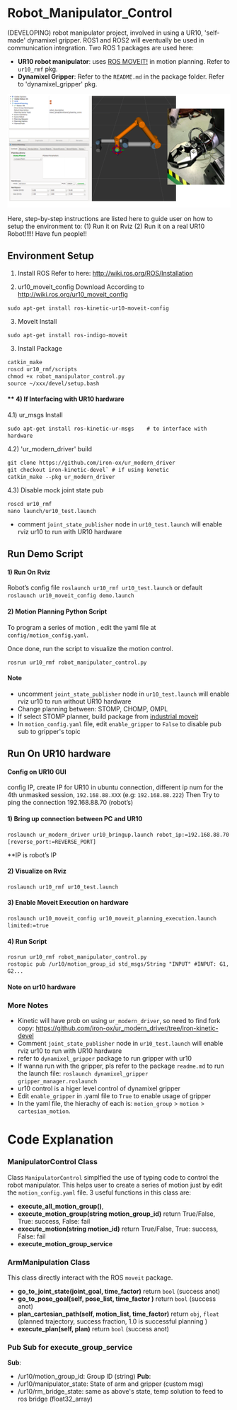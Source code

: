 # Robot_Manipulator_Control
(DEVELOPING) robot manipulator project, involved in using a UR10, 'self-made' dynamixel gripper.
ROS1 and ROS2 will eventually be used in communication integration. Two ROS 1 packages are used here:

- **UR10 robot manipulator**: uses [ROS MOVEIT!](https://moveit.ros.org) in motion planning. Refer to `ur10_rmf` pkg.
- **Dynamixel Gripper**: Refer to the `README.md` in the package folder. Refer to 'dynamixel_gripper' pkg.

![alt text](/resources/ur10_with_gripper.png?)

Here, step-by-step instructions are listed here to guide user on how to setup the environment to: (1) Run it on Rviz  (2) Run it on a real UR10 Robot!!!!! Have fun people!!

## Environment Setup
1) Install ROS
   Refer to here: http://wiki.ros.org/ROS/Installation

2) ur10_moveit_config Download
According to http://wiki.ros.org/ur10_moveit_config
```
sudo apt-get install ros-kinetic-ur10-moveit-config

```

3) MoveIt Install 
```
sudo apt-get install ros-indigo-moveit
```

3) Install Package
```
catkin_make
roscd ur10_rmf/scripts
chmod +x robot_manipulator_control.py
source ~/xxx/devel/setup.bash
```

#### ** 4) If Interfacing with UR10 hardware
4.1) ur_msgs Install
```
sudo apt-get install ros-kinetic-ur-msgs    # to interface with hardware
```

4.2) 'ur_modern_driver' build
```
git clone https://github.com/iron-ox/ur_modern_driver
git checkout iron-kinetic-devel` # if using kenetic
catkin_make --pkg ur_modern_driver
```

4.3) Disable mock joint state pub
```
roscd ur10_rmf
nano launch/ur10_test.launch
```
- comment `joint_state_publisher` node in `ur10_test.launch` will enable rviz ur10 to run with UR10 hardware


## Run Demo Script

#### 1) Run On Rviz
Robot’s config file
`roslaunch ur10_rmf ur10_test.launch` or default `roslaunch ur10_moveit_config demo.launch`

#### 2) Motion Planning Python Script
To program a series of motion , edit the yaml file at `config/motion_config.yaml`. 

Once done, run the script to visualize the motion control.
```
rosrun ur10_rmf robot_manipulator_control.py
```

#### Note
- uncomment `joint_state_publisher` node in `ur10_test.launch` will enable rviz ur10 to run without UR10 hardware 
- Change planning between: STOMP, CHOMP, OMPL
- If select STOMP planner, build package from [industrial moveit](https://github.com/ros-industrial/industrial_moveit)
- In `motion_config.yaml` file, edit `enable_gripper` to `False` to disable pub sub to gripper's topic



## Run On UR10 hardware

#### Config on UR10 GUI
config IP, create IP for UR10 in ubuntu connection, different ip num for the 4th unmasked session, `192.168.88.XXX` (e.g: `192.168.88.222`)
Then Try to ping the connection 192.168.88.70 (robot’s)


#### 1) Bring up connection between PC and UR10
```
roslaunch ur_modern_driver ur10_bringup.launch robot_ip:=192.168.88.70 [reverse_port:=REVERSE_PORT]
```
**IP is robot’s IP

#### 2) Visualize on Rviz
```
roslaunch ur10_rmf ur10_test.launch
```

#### 3) Enable Moveit Execution on hardware
```
roslaunch ur10_moveit_config ur10_moveit_planning_execution.launch limited:=true
```

#### 4) Run Script
```
rosrun ur10_rmf robot_manipulator_control.py
rostopic pub /ur10/motion_group_id std_msgs/String "INPUT" #INPUT: G1, G2... 

```

#### Note on ur10 hardware
 


### More Notes
- Kinetic will have prob on using `ur_modern_driver`, so need to find fork copy:
	https://github.com/iron-ox/ur_modern_driver/tree/iron-kinetic-devel
- Comment `joint_state_publisher` node in `ur10_test.launch` will enable rviz ur10 to run with UR10 hardware 
- refer to `dynamixel_gripper` package to run gripper with ur10
- If wanna run with the gripper, pls refer to the package `readme.md` to run the launch file: `roslaunch dynamixel_gripper gripper_manager.roslaunch`
- ur10 control is a higer level control of dynamixel gripper
- Edit `enable_gripper` in .yaml file to `True` to enable usage of gripper
- In the yaml file, the hierachy of each is: `motion_group` > `motion` > `cartesian_motion`.


# Code Explanation

### ManipulatorControl Class
Class `ManipulatorControl` simplfied the use of typing code to control the robot manipulator. This helps user to create a series of motion just by edit the `motion_config.yaml` file. 3 useful functions in this class are:

- **execute_all_motion_group()**, 
- **execute_motion_group(string motion_group_id)**  return True/False, True: success, False: fail
- **execute_motion(string motion_id)**  return True/False, True: success, False: fail
- **execute_motion_group_service**

### ArmManipulation Class
This class directly interact with the ROS `moveit` package. 

- **go_to_joint_state(joint_goal, time_factor)** return `bool` (success anot)
- **go_to_pose_goal(self, pose_list, time_factor )** return `bool` (success anot)
- **plan_cartesian_path(self, motion_list, time_factor)** return `obj`, `float`  (planned trajectory, success fraction, 1.0 is successful planning )
- **execute_plan(self, plan)** return `bool` (success anot)

### Pub Sub for execute_group_service

**Sub**: 
- /ur10/motion_group_id: Group ID (string)
**Pub**: 
- /ur10/manipulator_state: State of arm and gripper (custom msg)
- /ur10/rm_bridge_state: same as above's state, temp solution to feed to ros bridge (float32_array)